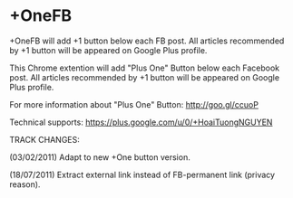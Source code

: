 # +OneFB
+OneFB will add +1 button below each FB post. All articles recommended by +1 button will be appeared on Google Plus profile.

This Chrome extention will add "Plus One" Button below each Facebook post. All articles recommended by +1 button will be appeared on Google Plus profile.

For more information about "Plus One" Button: http://goo.gl/ccuoP

Technical supports: https://plus.google.com/u/0/+HoaiTuongNGUYEN

TRACK CHANGES:

(03/02/2011) Adapt to new +One button version.

(18/07/2011) Extract external link instead of FB-permanent link (privacy reason).
